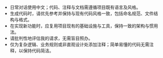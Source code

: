 - 日常对话使用中文；代码、注释与文档需遵循项目既有语言及风格。
- 生成代码时，请优先参考并保持与现有代码风格一致，包括命名规范、文件结构与格式。
- 在实现新功能时，应复用项目现有的基础设施与工具，保持一致的架构与惯用法。
- 请批判性地评估我的请求，无需盲目照办。
- 仅为复杂逻辑、业务规则或非直观设计处添加注释；简单易懂的代码无需注释，以保持代码简洁。